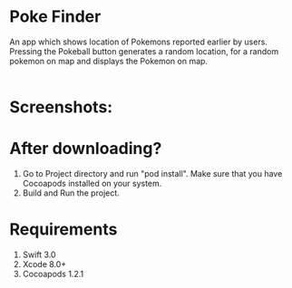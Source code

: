 # Poke Finder

An app which shows location of Pokemons reported earlier by users. Pressing the Pokeball button generates a random location, for a random pokemon on map and displays the Pokemon on map.<br><br>

# Screenshots:


# After downloading?
1. Go to Project directory and run "pod install". Make sure that you have Cocoapods installed on your system.
2. Build and Run the project.

# Requirements
1. Swift 3.0
2. Xcode 8.0+
3. Cocoapods 1.2.1
